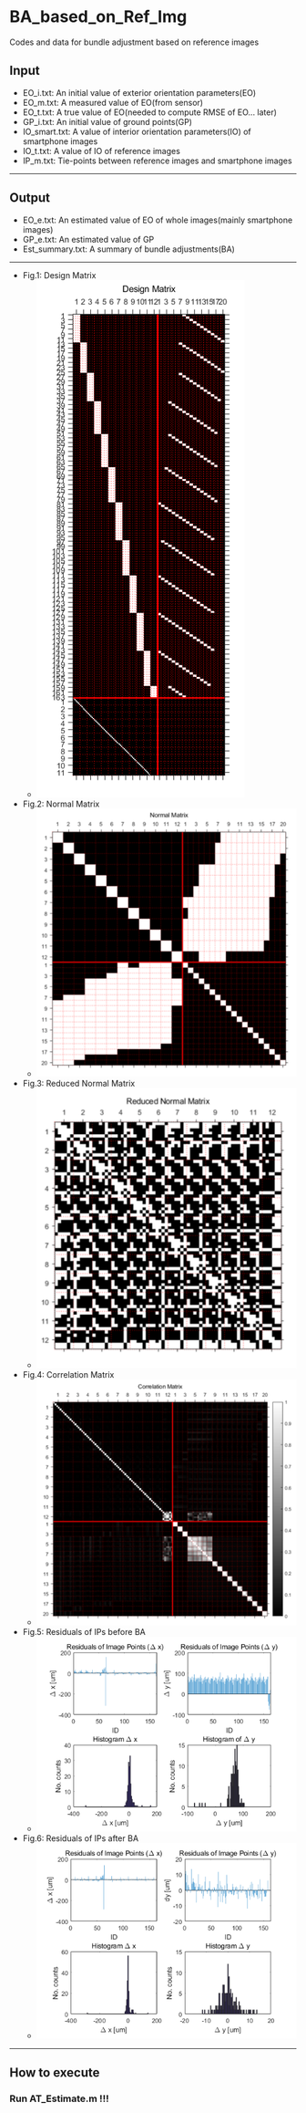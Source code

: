 # BA_based_on_Ref_Img
Codes and data for bundle adjustment based on reference images

## Input
* EO_i.txt: An initial value of exterior orientation parameters(EO)
* EO_m.txt: A measured value of EO(from sensor)
* EO_t.txt: A true value of EO(needed to compute RMSE of EO... later)
* GP_i.txt: An initial value of ground points(GP)
* IO_smart.txt: A value of interior orientation parameters(IO) of smartphone images
* IO_t.txt: A value of IO of reference images
* IP_m.txt: Tie-points between reference images and smartphone images
***

## Output
* EO_e.txt: An estimated value of EO of whole images(mainly smartphone images)
* GP_e.txt: An estimated value of GP
* Est_summary.txt: A summary of bundle adjustments(BA)
***
* Fig.1: Design Matrix
  * ![Design Matrix](./fig1_Design_Matrix.png)
* Fig.2: Normal Matrix
  * ![Normal Matrix](./fig2_Normal_Matrix.png)
* Fig.3: Reduced Normal Matrix
  * ![Reduced Normal Matrix](./fig3_Reduced_Normal_Matrix.png)
* Fig.4: Correlation Matrix
  * ![Correlation Matrix](./fig4_Correlation_Matrix.png)
* Fig.5: Residuals of IPs before BA
  * ![Residuals of IPs before BA](./fig5_Residuals_of_IPs_before_BA.png)
* Fig.6: Residuals of IPs after BA
  * ![Residuals of IPs after BA](./fig6_Residuals_of_IPs_after_BA.png)
***

## How to execute
### Run AT_Estimate.m !!!
